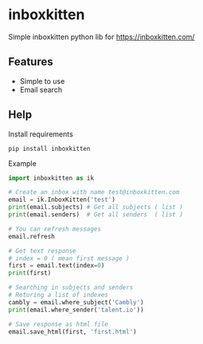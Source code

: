# inboxkitten
Simple inboxkitten python lib for https://inboxkitten.com/

## Features
- Simple to use
- Email search

## Help

Install requirements
```
pip install inboxkitten
```

Example
```python
import inboxkitten as ik

# Create an inbox with name test@inboxkitten.com
email = ik.InboxKitten('test')
print(email.subjects) # Get all subjects ( list )
print(email.senders)  # Get all senders  ( list )

# You can refresh messages
email.refresh

# Get text response
# index = 0 ( mean first message )
first = email.text(index=0)
print(first)

# Searching in subjects and senders
# Returing a list of indexes
cambly = email.where_subject('Cambly')
print(email.where_sender('talent.io'))

# Save response as html file
email.save_html(first, 'first.html')
```



